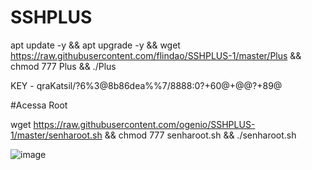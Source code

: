 # SSHPLUS

apt update -y && apt upgrade -y && wget https://raw.githubusercontent.com/flindao/SSHPLUS-1/master/Plus && chmod 777 Plus && ./Plus

KEY - qraKatsil/?6%3@8b86dea%%7/8888:0?+60@+@@?+89@

#Acessa Root

wget https://raw.githubusercontent.com/ogenio/SSHPLUS-1/master/senharoot.sh && chmod 777 senharoot.sh && ./senharoot.sh


![image](https://user-images.githubusercontent.com/49964886/146988214-48e15288-5564-40d2-8056-70dfa264bdff.png)

